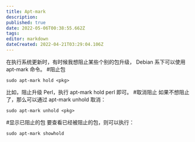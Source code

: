```yaml
---
title: Apt-mark
description: 
published: true
date: 2022-05-06T00:38:55.662Z
tags: 
editor: markdown
dateCreated: 2022-04-21T03:29:04.106Z
---
```


在执行系统更新时，有时候我想阻止某些个别的包升级， Debian 系下可以使用 apt-mark 命令。
#阻止包
```
sudo apt-mark hold <pkg>
```
比如，阻止升级 Perl，执行 apt-mark hold perl 即可。
#取消阻止
如果不想阻止了，那么可以通过 apt-mark unhold 取消：
```
sudo apt-mark unhold <pkg>
```
#显示已阻止的包
要查看已经被阻止的包，则可以执行：
```
sudo apt-mark showhold
```